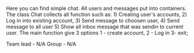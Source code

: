 Here you can find simple chat. All users and messages put into containers.
The class Chat collects all function such as: 1) Creating user's accounts, 2) Log in into existing account, 3) Send message to choosen user, 4) Send message to all user 5) Show  all inbox message that was sendin to current user.
The main function give 3 options 1 - create account, 2 - Log in 3- exit;

Team lead - N/A
Group - N/A
